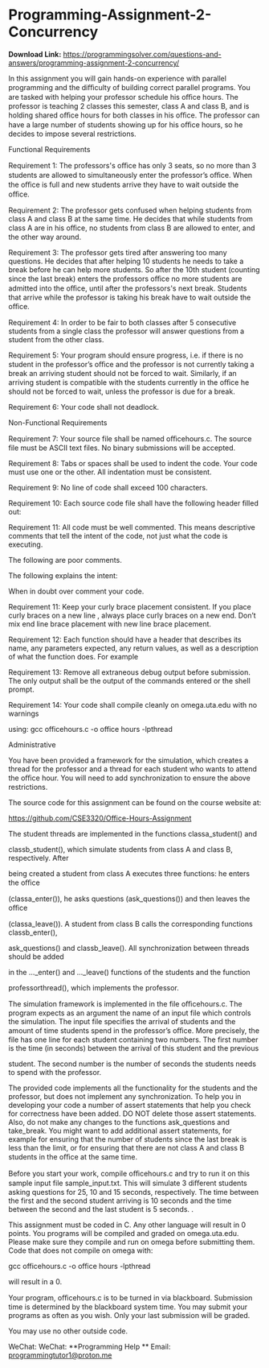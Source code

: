 # Programming-Assignment-2-Concurrency
**Download Link:** https://programmingsolver.com/questions-and-answers/programming-assignment-2-concurrency/

In this assignment you will gain hands-on experience with parallel programming and the diﬃculty of building correct parallel programs. You are tasked with helping your professor schedule his oﬃce hours. The professor is teaching 2 classes this semester, class A and class B, and is holding shared oﬃce hours for both classes in his oﬃce. The professor can have a large number of students showing up for his oﬃce hours, so he decides to impose several restrictions.

Functional Requirements

Requirement 1: The professors's oﬃce has only 3 seats, so no more than 3 students are allowed to simultaneously enter the professor’s oﬃce. When the oﬃce is full and new students arrive they have to wait outside the oﬃce.

Requirement 2: The professor gets confused when helping students from class A and class B at the same time. He decides that while students from class A are in his oﬃce, no students from class B are allowed to enter, and the other way around.

Requirement 3: The professor gets tired after answering too many questions. He decides that after helping 10 students he needs to take a break before he can help more students. So after the 10th student (counting since the last break) enters the professors oﬃce no more students are admitted into the oﬃce, until after the professors's next break. Students that arrive while the professor is taking his break have to wait outside the oﬃce.

Requirement 4: In order to be fair to both classes after 5 consecutive students from a single class the professor will answer questions from a student from the other class.

Requirement 5: Your program should ensure progress, i.e. if there is no student in the professor’s oﬃce and the professor is not currently taking a break an arriving student should not be forced to wait. Similarly, if an arriving student is compatible with the students currently in the oﬃce he should not be forced to wait, unless the professor is due for a break.

Requirement 6: Your code shall not deadlock.





Non-Functional Requirements



Requirement 7: Your source file shall be named oﬃcehours.c. The source file must be ASCII text files. No binary submissions will be accepted.

Requirement 8: Tabs or spaces shall be used to indent the code. Your code must use one or the other. All indentation must be consistent.

Requirement 9: No line of code shall exceed 100 characters.

Requirement 10: Each source code file shall have the following header filled out:










Requirement 11: All code must be well commented. This means descriptive comments that tell the intent of the code, not just what the code is executing.

The following are poor comments.










The following explains the intent:


When in doubt over comment your code.

Requirement 11: Keep your curly brace placement consistent. If you place curly braces on a new line , always place curly braces on a new end. Don’t mix end line brace placement with new line brace placement.

Requirement 12: Each function should have a header that describes its name, any parameters expected, any return values, as well as a description of what the function does. For example

Requirement 13: Remove all extraneous debug output before submission. The only output shall be the output of the commands entered or the shell prompt.

Requirement 14: Your code shall compile cleanly on omega.uta.edu with no warnings

using: gcc officehours.c -o office hours -lpthread

Administrative

You have been provided a framework for the simulation, which creates a thread for the professor and a thread for each student who wants to attend the oﬃce hour. You will need to add synchronization to ensure the above restrictions.

The source code for this assignment can be found on the course website at:

https://github.com/CSE3320/Office-Hours-Assignment

The student threads are implemented in the functions classa_student() and

classb_student(), which simulate students from class A and class B, respectively. After

being created a student from class A executes three functions: he enters the oﬃce

(classa_enter()), he asks questions (ask_questions()) and then leaves the oﬃce

(classa_leave()). A student from class B calls the corresponding functions classb_enter(),

ask_questions() and classb_leave(). All synchronization between threads should be added

in the ..._enter() and ..._leave() functions of the students and the function

professorthread(), which implements the professor.

The simulation framework is implemented in the file oﬃcehours.c. The program expects as an argument the name of an input file which controls the simulation. The input file specifies the arrival of students and the amount of time students spend in the professor’s oﬃce. More precisely, the file has one line for each student containing two numbers. The first number is the time (in seconds) between the arrival of this student and the previous

student. The second number is the number of seconds the students needs to spend with the professor.

The provided code implements all the functionality for the students and the professor, but does not implement any synchronization. To help you in developing your code a number of assert statements that help you check for correctness have been added. DO NOT delete those assert statements. Also, do not make any changes to the functions ask_questions and take_break. You might want to add additional assert statements, for example for ensuring that the number of students since the last break is less than the limit, or for ensuring that there are not class A and class B students in the oﬃce at the same time.

Before you start your work, compile oﬃcehours.c and try to run it on this sample input file sample_input.txt. This will simulate 3 diﬀerent students asking questions for 25, 10 and 15 seconds, respectively. The time between the first and the second student arriving is 10 seconds and the time between the second and the last student is 5 seconds. .

This assignment must be coded in C. Any other language will result in 0 points. You programs will be compiled and graded on omega.uta.edu. Please make sure they compile and run on omega before submitting them. Code that does not compile on omega with:

gcc officehours.c -o office hours -lpthread

will result in a 0.

Your program, oﬃcehours.c is to be turned in via blackboard. Submission time is determined by the blackboard system time. You may submit your programs as often as you wish. Only your last submission will be graded.

You may use no other outside code.

WeChat: WeChat: **Programming Help ** Email: programmingtutor1@proton.me
